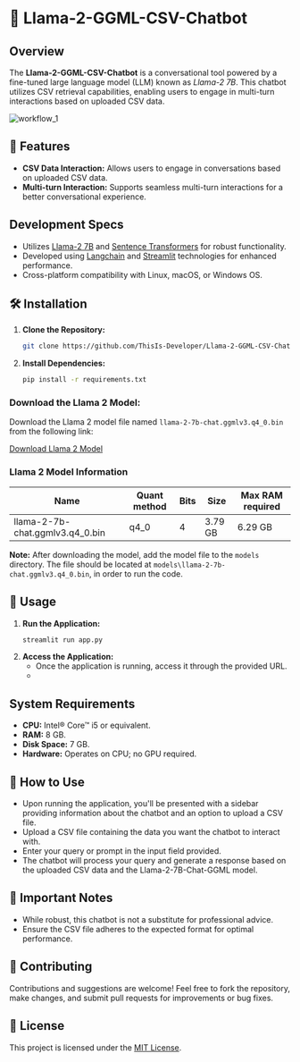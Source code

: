 # 🦙 Llama-2-GGML-CSV-Chatbot

## Overview
The **Llama-2-GGML-CSV-Chatbot** is a conversational tool powered by a fine-tuned large language model (LLM) known as *Llama-2 7B*. This chatbot utilizes CSV retrieval capabilities, enabling users to engage in multi-turn interactions based on uploaded CSV data.

![workflow_1](https://github.com/ThisIs-Developer/Llama-2-GGML-CSV-Chatbot/assets/109382325/8bdfc47c-e068-43a3-bbd7-1128758693bc)

## 🚀 Features

- **CSV Data Interaction:** Allows users to engage in conversations based on uploaded CSV data.
- **Multi-turn Interaction:** Supports seamless multi-turn interactions for a better conversational experience.

## Development Specs
- Utilizes [Llama-2 7B](https://huggingface.co/TheBloke/Llama-2-7B-Chat-GGML/tree/main) and [Sentence Transformers](https://huggingface.co/sentence-transformers/all-MiniLM-L6-v2) for robust functionality.
- Developed using [Langchain](https://github.com/langchain-ai/langchain) and [Streamlit](https://github.com/streamlit/streamlit) technologies for enhanced performance.
- Cross-platform compatibility with Linux, macOS, or Windows OS.

## 🛠️ Installation

1. **Clone the Repository:**
   ```bash
   git clone https://github.com/ThisIs-Developer/Llama-2-GGML-CSV-Chatbot.git
   ```
2. **Install Dependencies:**
   ```bash
   pip install -r requirements.txt
   ```

### Download the Llama 2 Model:

Download the Llama 2 model file named `llama-2-7b-chat.ggmlv3.q4_0.bin` from the following link:

[Download Llama 2 Model](https://huggingface.co/TheBloke/Llama-2-7B-Chat-GGML/tree/main)

### Llama 2 Model Information

| Name                           | Quant method | Bits | Size    | Max RAM required |
|--------------------------------|--------------|------|---------|------------------|
| llama-2-7b-chat.ggmlv3.q4_0.bin | q4_0         | 4    | 3.79 GB | 6.29 GB          |

**Note:** After downloading the model, add the model file to the `models` directory. The file should be located at `models\llama-2-7b-chat.ggmlv3.q4_0.bin`, in order to run the code.

## 📝 Usage

1. **Run the Application:**
   ```bash
   streamlit run app.py
   ```
2. **Access the Application:**
   - Once the application is running, access it through the provided URL.
   - 
## System Requirements
- **CPU:** Intel® Core™ i5 or equivalent.
- **RAM:** 8 GB.
- **Disk Space:** 7 GB.
- **Hardware:** Operates on CPU; no GPU required.

## 🤖 How to Use

- Upon running the application, you'll be presented with a sidebar providing information about the chatbot and an option to upload a CSV file.
- Upload a CSV file containing the data you want the chatbot to interact with.
- Enter your query or prompt in the input field provided.
- The chatbot will process your query and generate a response based on the uploaded CSV data and the Llama-2-7B-Chat-GGML model.

## 📌 Important Notes

- While robust, this chatbot is not a substitute for professional advice.
- Ensure the CSV file adheres to the expected format for optimal performance.

## 🤝 Contributing

Contributions and suggestions are welcome! Feel free to fork the repository, make changes, and submit pull requests for improvements or bug fixes.

## 📄 License

This project is licensed under the [MIT License](https://github.com/ThisIs-Developer/Llama-2-GGML-CSV-Chatbot/blob/main/LICENSE).
